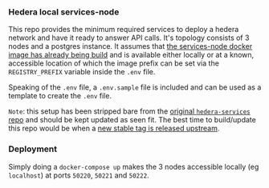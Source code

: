 ### Hedera local services-node

This repo provides the minimum required services to deploy a hedera network and have it ready to answer API calls. It's topology consists of 3 nodes and a postgres instance. It assumes that [the services-node docker image has already being build](https://github.com/hashgraph/hedera-services/blob/2ff1e352b4e42fbbabb8edff42ad5de60e8d3518/docs/docker-quickstart.md) and is available either locally or at a known, accessible location of which the image prefix can be set via the `REGISTRY_PREFIX` variable inside the `.env` file.

Speaking of the `.env` file, a `.env.sample` file is included and can be used as a template to create the `.env` file.

`Note`: this setup has been stripped bare from the [original `hedera-services` repo](https://github.com/hashgraph/hedera-services) and should be kept updated as seen fit. The best time to build/update this repo would be when a [new stable tag is released upstream](https://github.com/hashgraph/hedera-services/tags).

### Deployment
Simply doing a `docker-compose up` makes the 3 nodes accessible locally (eg `localhost`) at ports `50220`, `50221` and `50222`.